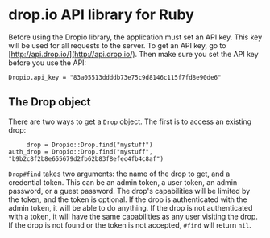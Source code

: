 drop.io API library for Ruby
============================

Before using the Dropio library, the application must set an API key.  This key will be used for all requests to the server.  To get an API key, go to [http://api.drop.io/](http://api.drop.io/).  Then make sure you set the API key before you use the API:

    Dropio.api_key = "83a05513ddddb73e75c9d8146c115f7fd8e90de6"

The Drop object
---------------

There are two ways to get a `Drop` object.  The first is to access an existing drop:

         drop = Dropio::Drop.find("mystuff")
    auth_drop = Dropio::Drop.find("mystuff", "b9b2c8f2b8e655679d2fb62b83f8efec4fb4c8af")

`Drop#find` takes two arguments: the name of the drop to get, and a credential token.  This can be an admin token, a user token, an admin password, or a guest password.  The drop's capabilities will be limited by the token, and the token is optional.  If the drop is authenticated with the admin token, it will be able to do anything.  If the drop is not authenticated with a token, it will have the same capabilities as any user visiting the drop.  If the drop is not found or the token is not accepted, `#find` will return `nil`.

